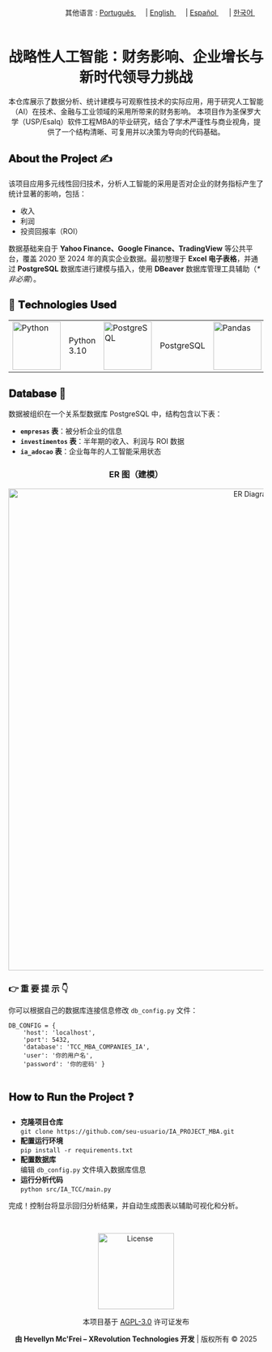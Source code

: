 <div align="right">
  其他语言 : <a href="https://github.com/LlynS2/IA_PROJECT_MBA/tree/Português" target="_blank">Português <img src="https://github.com/user-attachments/assets/fa0289cd-3feb-4b62-a6b5-19d80a95a50c" width="15"></a> | <a href="https://github.com/LlynS2/IA_PROJECT_MBA" target="_blank">English <img src="https://github.com/user-attachments/assets/8e065c04-101a-4fd8-814c-b8e6778fca1a" width="15"></a> | <a href="https://github.com/LlynS2/IA_PROJECT_MBA/tree/Español" target="_blank">Español <img src="https://github.com/user-attachments/assets/0a4eb85c-cd21-43fc-bd98-7c1042f7b08e" width="17"></a> | <a href="https://github.com/LlynS2/IA_PROJECT_MBA/tree/한국어" target="_blank">한국어 <img src="https://github.com/user-attachments/assets/5f6886c4-4a79-49b7-b33c-053e1b7ba8c4" width="17"></a></div><br>
<div align="center">
  <h1>战略性人工智能：财务影响、企业增长与新时代领导力挑战</h1>
  <p>本仓库展示了数据分析、统计建模与可观察性技术的实际应用，用于研究人工智能（AI）在技术、金融与工业领域的采用所带来的财务影响。
     本项目作为圣保罗大学（USP/Esalq）软件工程MBA的毕业研究，结合了学术严谨性与商业视角，提供了一个结构清晰、可复用并以决策为导向的代码基础。</p>
</div>

<div>
   <h2>𝐀𝐛𝐨𝐮𝐭 𝐭𝐡𝐞 𝐏𝐫𝐨𝐣𝐞𝐜𝐭 ✍</h2>
    <p>该项目应用多元线性回归技术，分析人工智能的采用是否对企业的财务指标产生了统计显著的影响，包括：</p>
    <ul>
        <li>收入</li>
        <li>利润</li>
        <li>投资回报率（ROI）</li>
    </ul>
    <p>数据基础来自于 <b>Yahoo Finance、Google Finance、TradingView</b> 等公共平台，覆盖 2020 至 2024 年的真实企业数据。最初整理于 <b>Excel 电子表格</b>，并通过 <b>PostgreSQL</b> 数据库进行建模与插入，使用 <b>DBeaver</b> 数据库管理工具辅助（<i>*非必需</i>）。</p>
    <h2>🤖 𝐓𝐞𝐜𝐡𝐧𝐨𝐥𝐨𝐠𝐢𝐞𝐬 𝐔𝐬𝐞𝐝</h2>
   <table>
      <tbody>
      <tr>
        <td><img src="https://github.com/user-attachments/assets/79b00d68-5931-4f9e-921d-09c779c6edc6" alt="Python" width="95"></td>
        <td>Python 3.10</td>
        <td><img src="https://github.com/user-attachments/assets/f8ddd777-b71b-430d-9eda-d69ce34e5d4e" alt="PostgreSQL" width="95"></td>
        <td>PostgreSQL</td>
        <td><img src="https://github.com/user-attachments/assets/79b3568c-817d-42e0-a606-fe646144dc82" alt="Pandas" width="95"></td>
        <td>Pandas</td>
        <td><img src="https://github.com/user-attachments/assets/c6d8e24a-d8a2-4e49-9a55-4aa5127a66bc" alt="Statsmodels" width="95"></td>
        <td>Statsmodels</td>
        <td><img src="https://github.com/user-attachments/assets/25366bfd-8d8e-4c03-bc5b-26b7eb6e0717" alt="Matplotlib" width="95"></td>
        <td>Matplotlib</td>
        <td><img src="https://github.com/user-attachments/assets/3a09892a-3aa3-4eb9-ab55-517132968b6e" alt="DBeaver" width="95"></td>
        <td>DBeaver</td>
      </tr>
    </tbody>
   </table>

   <div>
    <h2>𝐃𝐚𝐭𝐚𝐛𝐚𝐬𝐞 🧠</h2>
    <p>数据被组织在一个关系型数据库 PostgreSQL 中，结构包含以下表：</p>
    <ul>
        <li><strong><code>empresas</code> 表</strong>：被分析企业的信息</li>
        <li><strong><code>investimentos</code> 表</strong>：半年期的收入、利润与 ROI 数据</li>
        <li><strong><code>ia_adocao</code> 表</strong>：企业每年的人工智能采用状态</li>
    </ul>
   <div align="center">
      <h3>ER 图（建模）</h3>
      <img src="https://github.com/user-attachments/assets/c1b92ac3-7c77-4c0a-96a4-d06dd1e6a4c7" alt="ER Diagram" width="950">
   </div>
    <h3>👉 重 要 提 示 👇</h3>
    <p>你可以根据自己的数据库连接信息修改 <code>db_config.py</code> 文件：</p>
    <pre><code>DB_CONFIG = {
    'host': 'localhost',
    'port': 5432,
    'database': 'TCC_MBA_COMPANIES_IA',
    'user': '你的用户名',
    'password': '你的密码' }
    </code></pre>
</div>

<div>
    <h2>𝐇𝐨𝐰 𝐭𝐨 𝐑𝐮𝐧 𝐭𝐡𝐞 𝐏𝐫𝐨𝐣𝐞𝐜𝐭 ❓</h2>
   <ul>
        <li><strong>克隆项目仓库</strong><br><code>git clone https://github.com/seu-usuario/IA_PROJECT_MBA.git</code></li>
        <li><strong>配置运行环境</strong><br><code>pip install -r requirements.txt</code></li>
        <li><strong>配置数据库</strong><br>编辑 <code>db_config.py</code> 文件填入数据库信息</li>
        <li><strong>运行分析代码</strong><br><code>python src/IA_TCC/main.py</code></li>
    </ul>
    <p>完成！控制台将显示回归分析结果，并自动生成图表以辅助可视化和分析。
</div><br>

<div align="center">
   <p>
      <div align="center">
         <img src="https://github.com/user-attachments/assets/2005b055-a382-401c-8f93-f22a5b0eedc8" alt="License" width="150">
         <p>本项目基于 <a href="https://www.gnu.org/licenses/agpl-3.0.html" target="_blank">AGPL-3.0</a> 许可证发布</p>
      </div>
      <strong>由 Hevellyn Mc'Frei – XRevolution Technologies 开发</strong> | 版权所有 © 2025
   </p>
</div>

